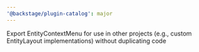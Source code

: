 ```yaml
---
'@backstage/plugin-catalog': major
---
```


Export EntityContextMenu for use in other projects (e.g., custom EntityLayout implementations) without duplicating code

